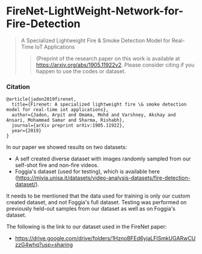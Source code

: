 # FireNet-LightWeight-Network-for-Fire-Detection
> A Specialized Lightweight Fire & Smoke Detection Model for Real-Time IoT Applications
>>(Preprint of the research paper on this work is available at https://arxiv.org/abs/1905.11922v2. Please consider citing if you happen to use the codes or dataset.

### Citation
```
@article{jadon2019firenet,
  title={Firenet: A specialized lightweight fire \& smoke detection model for real-time iot applications},
  author={Jadon, Arpit and Omama, Mohd and Varshney, Akshay and Ansari, Mohammad Samar and Sharma, Rishabh},
  journal={arXiv preprint arXiv:1905.11922},
  year={2019}
}
```

In our paper we showed results on two datasets:
- A self created diverse dataset with images randomly sampled from our self-shot fire and non-fire
videos.
- Foggia's dataset (used for testing), which is available here (https://mivia.unisa.it/datasets/video-analysis-datasets/fire-detection-dataset/).

It needs to be mentioned that the data used for training is only our custom created dataset, and not Foggia's full dataset. Testing was performed on previously held-out samples from our dataset as well as on Foggia's dataset. 

The following is the link to our dataset used in the FireNet paper:
- https://drive.google.com/drive/folders/1HznoBFEd6yjaLFlSmkUGARwCUzzG4whq?usp=sharing
